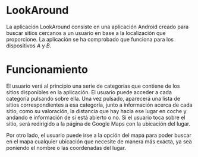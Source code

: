 # LookAround

La aplicación LookAround consiste en una aplicación Android creado para buscar sitios cercanos a un usuario en base a la localización que proporcione. La aplicación se ha comprobado que funciona para los dispositivos _A_ y _B_.

# Funcionamiento
El usuario verá al principio una serie de categorías que contiene de los sitios disponibles en la aplicación. El usuario puede acceder a cada categoría pulsando sobre ella. Una vez pulsado, aparecerá una lista de sitios correspondientes a esa categoría, junto a información acerca de cada sitio, como su valoración, la distancia que hay hacia ese lugar en coche y andando e información de si está abierto o no. Si el usuario toca sobre el sitio, será redirigido a la página de Google Maps con la ubicación del lugar.

Por otro lado, el usuario puede irse a la opción del mapa para poder buscar en el mapa cualquier ubicación que necesite de manera más exacta, ya sea poniendo el nombre o las coordenadas del lugar.

